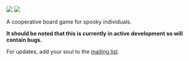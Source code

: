 <a href="http://candy.wetgenes.com/"><img src="http://candy.wetgenes.com/data/logo_blue/logo_blue.png"/></a>
<a href="http://candy.wetgenes.com/"><img src="http://candy.wetgenes.com/data/eg/eg.png"/></a>

A cooperative board game for spooky individuals.

**It should be noted that this is currently in active development so will contain bugs.**

For updates, add your soul to the [mailing list](https://docs.google.com/forms/d/10IDQTqS-TKesgmlfmFr4xANGC2U39yhVSV_HacTua7Q).
